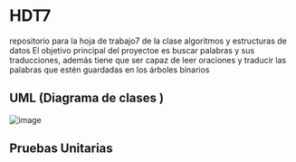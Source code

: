 # HDT7
repositorio para la hoja de trabajo7 de la clase algoritmos y estructuras de datos 
El objetivo principal del proyectoe es buscar palabras y sus traducciones, además tiene que ser capaz de leer oraciones y traducir las palabras que estén guardadas en los árboles binarios
## UML (Diagrama de clases )
![image](https://user-images.githubusercontent.com/85528027/162552199-56de6eb9-22ae-4c16-9bfe-c147cd395cb8.png)
## Pruebas Unitarias 
